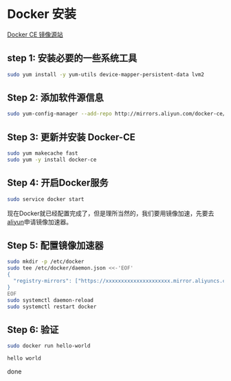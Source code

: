 # Docker 安装

[Docker CE 镜像源站](https://yq.aliyun.com/articles/110806?spm=5176.8351553.0.0.35501991q6DKpk)

## step 1: 安装必要的一些系统工具

```bash
sudo yum install -y yum-utils device-mapper-persistent-data lvm2
```

## Step 2: 添加软件源信息

```bash
sudo yum-config-manager --add-repo http://mirrors.aliyun.com/docker-ce/linux/centos/docker-ce.repo
```

## Step 3: 更新并安装 Docker-CE

```bash
sudo yum makecache fast
sudo yum -y install docker-ce
```

## Step 4: 开启Docker服务

```bash
sudo service docker start
```

现在Docker就已经配置完成了，但是理所当然的，我们要用镜像加速，先要去[aliyun](https://cr.console.aliyun.com/#/accelerator)申请镜像加速器。

## Step 5: 配置镜像加速器

```bash
sudo mkdir -p /etc/docker
sudo tee /etc/docker/daemon.json <<-'EOF'
{
  "registry-mirrors": ["https://xxxxxxxxxxxxxxxxxxxxx.mirror.aliyuncs.com"]
}
EOF
sudo systemctl daemon-reload
sudo systemctl restart docker
```

## Step 6: 验证

```bash
sudo docker run hello-world
```

```bash
hello world
```

done